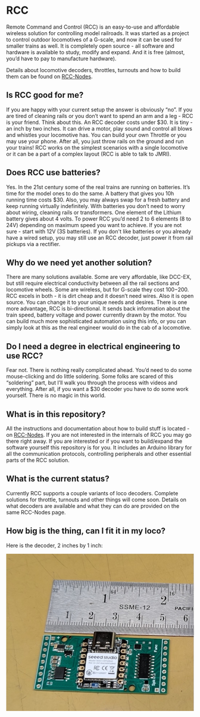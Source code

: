 # RCC

Remote Command and Control (RCC) is an easy-to-use and affordable wireless solution for controlling model railroads. It was started as a project to control outdoor locomotives of a G-scale, and now it can be used for smaller trains as well. It is completely open source - all software and hardware is available to study, modify and expand. And it is free (almost, you’d have to pay to manufacture hardware).

Details about locomotive decoders, throttles, turnouts and how to build them can be found on [RCC-Nodes](https://github.com/vova-tymosh/RCC-Nodes).


## Is RCC good for me?
If you are happy with your current setup the answer is obviously “no”. If you are tired of cleaning rails or you don’t want to spend an arm and a leg - RCC is your friend. Think about this. An RCC decoder costs under $30. It is tiny - an inch by two inches. It can drive a motor, play sound and control all blows and whistles your locomotive has. You can build your own Throttle or you may use your phone. After all, you just throw rails on the ground and run your trains! RCC works on the simplest scenarios with a single locomotive or it can be a part of a complex layout (RCC is able to talk to JMRI).


## Does RCC use batteries?
Yes. In the 21st century some of the real trains are running on batteries. It’s time for the model ones to do the same. A battery that gives you 10h running time costs $30. Also, you may always swap for a fresh battery and keep running virtually indefinitely. With batteries you don’t need to worry about wiring, cleaning rails or transformers. One element of the Lithium battery gives about 4 volts. To power RCC you’d need 2 to 6 elements (8 to 24V) depending on maximum speed you want to achieve. If you are not sure - start with 12V (3S batteries).
If you don't like batteries or you already have a wired setup, you may still use an RCC decoder, just power it from rail pickups via a rectifier.


## Why do we need yet another solution?
There are many solutions available. Some are very affordable, like DCC-EX, but still require electrical conductivity between all the rail sections and locomotive wheels. Some are wireless, but for G-scale they cost $100-$200. RCC excels in both - it is dirt cheap and it doesn’t need wires. Also it is open source. You can change it to your unique needs and desires.
There is one more advantage, RCC is bi-directional. It sends back information about the train speed, battery voltage and power currently drawn by the motor. You can build much more sophisticated automation using this info, or you can simply look at this as the real engineer would do in the cab of a locomotive. 


## Do I need a degree in electrical engineering to use RCC?
Fear not. There is nothing really complicated ahead. You’d need to do some mouse-clicking and do little soldering. Some folks are scared of this “soldering” part, but I’ll walk you through the process with videos and everything. After all, if you want a $30 decoder you have to do some work yourself. There is no magic in this world.


## What is in this repository?
All the instructions and documentation about how to build stuff is located - on [RCC-Nodes](https://github.com/vova-tymosh/RCC-Nodes). If you are not interested in the internals of RCC you may go there right away. If you are interested or if you want to build/expand the software yourself this repository is for you. It includes an Arduino library for all the communication protocols, controlling peripherals and other essential parts of the RCC solution.  


## What is the current status?
Currently RCC supports a couple variants of loco decoders. Complete solutions for throttle, turnouts and other things will come soon. Details on what decoders are available and what they can do are provided on the same RCC-Nodes page.

## How big is the thing, can I fit it in my loco?
Here is the decoder, 2 inches by 1 inch:

![decoder](decoder.jpg)
